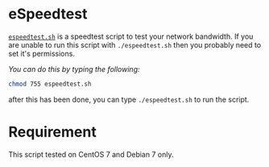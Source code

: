 # eSpeedtest
[`espeedtest.sh`](https://github.com/hklcf/eSpeedtest/blob/master/espeedtest.sh) is a speedtest script to test your network bandwidth. If you are unable to run this script with `./espeedtest.sh` then you probably need to set it's permissions.

*You can do this by typing the following:*

```sh
chmod 755 espeedtest.sh
```

after this has been done, you can type `./espeedtest.sh` to run the script.

# Requirement
This script tested on CentOS 7 and Debian 7 only.
